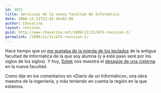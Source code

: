 ```yaml
---
id: 1921
title: Servicios de la nueva facultad de Informática
date: 2008-12-21T23:42:18+02:00
author: Chavalina
layout: revision
guid: http://www.chavalina.net/2008/12/21/674-revision-2/
permalink: /2008/12/21/674-revision-2/
---
```

Hace tiempo que yo <a href="http://chavalina.net/comentar.php?idpost=581" target="_blank">me quejaba de la mierda de los teclados</a> de la antigua facultad de Inform&aacute;tica de la que soy alumna (y a este paso ser&eacute; por los siglos de los siglos). Y hoy, <a href="http://www.sotek.es" target="_blank">Sotek</a> nos muestra el <a href="http://www.sotek.es/2006/05/15/gasto-de-agua-innecesario-en-la-nueva-facultad-de-informtica/" target="_blank">desag&uuml;e de una cisterna</a> en la nueva facultad.  
  
Como dije en los comentarios en «Diario de un Inform&aacute;tico», una obra maestra de la ingenier&iacute;a, y m&aacute;s teniendo en cuenta la regi&oacute;n en la que estamos.
